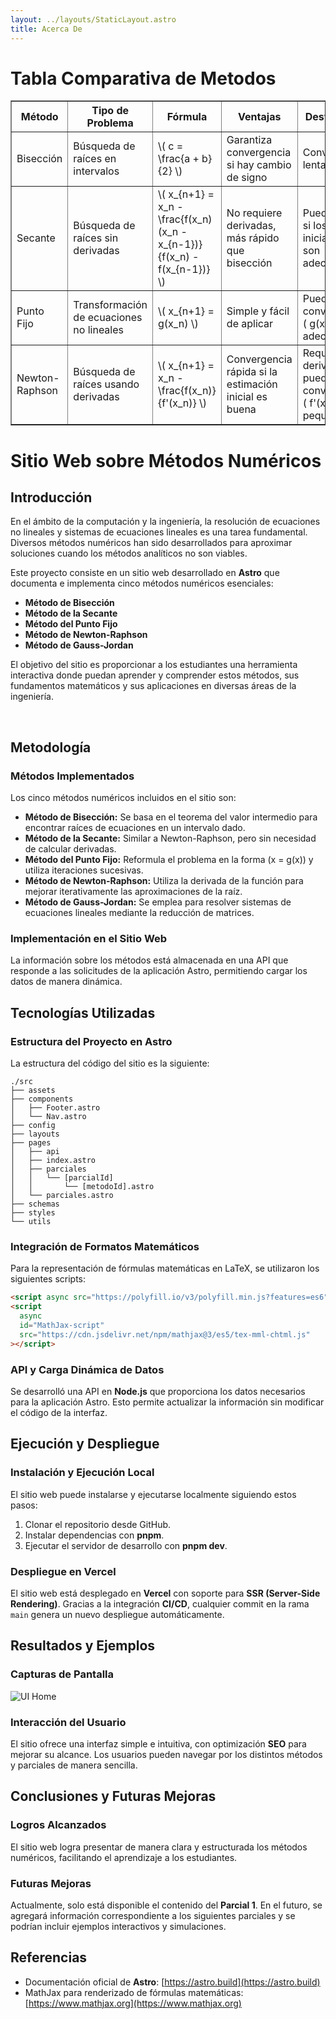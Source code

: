 ```yaml
---
layout: ../layouts/StaticLayout.astro
title: Acerca De
---
```


# Tabla Comparativa de Metodos
<table border="1" class="border">
    <tr class="border">
        <th class="border">Método</th>
        <th class="border">Tipo de Problema</th>
        <th class="border">Fórmula</th>
        <th class="border">Ventajas</th>
        <th class="border">Desventajas</th>
        <th class="border">Aplicaciones</th>
    </tr>
    <tr class="border">
        <td class="border text-sm p-2">Bisección</td>
        <td class="border text-sm p-2">Búsqueda de raíces en intervalos</td>
        <td class="border text-sm p-2">\( c = \frac{a + b}{2} \)</td>
        <td class="border text-sm p-2">Garantiza convergencia si hay cambio de signo</td>
        <td class="border text-sm p-2">Convergencia lenta</td>
        <td class="border text-sm p-2">Raíces en problemas de ingeniería y ciencia</td>
    </tr>
    <tr class="border">
        <td class="border text-sm p-2">Secante</td>
        <td class="border text-sm p-2">Búsqueda de raíces sin derivadas</td>
        <td class="border text-sm p-2">\( x_{n+1} = x_n - \frac{f(x_n) (x_n - x_{n-1})}{f(x_n) - f(x_{n-1})} \)</td>
        <td class="border text-sm p-2">No requiere derivadas, más rápido que bisección</td>
        <td class="border text-sm p-2">Puede fallar si los puntos iniciales no son adecuados</td>
        <td class="border text-sm p-2">Optimización y modelos financieros</td>
    </tr>
    <tr class="border">
        <td class="border text-sm p-2">Punto Fijo</td>
        <td class="border text-sm p-2">Transformación de ecuaciones no lineales</td>
        <td class="border text-sm p-2">\( x_{n+1} = g(x_n) \)</td>
        <td class="border text-sm p-2">Simple y fácil de aplicar</td>
        <td class="border text-sm p-2">Puede no converger si \( g(x) \) no es adecuada</td>
        <td class="border text-sm p-2">Modelado de procesos iterativos</td>
    </tr>
    <tr class="border">
        <td class="border text-sm p-2">Newton-Raphson</td>
        <td class="border text-sm p-2">Búsqueda de raíces usando derivadas</td>
        <td class="border text-sm p-2">\( x_{n+1} = x_n - \frac{f(x_n)}{f'(x_n)} \)</td>
        <td class="border text-sm p-2">Convergencia rápida si la estimación inicial es buena</td>
        <td class="border text-sm p-2">Requiere derivada, puede no converger si \( f'(x) \) es pequeña</td>
        <td class="border text-sm p-2">Cálculo de raíces en análisis numérico y machine learning</td>
    </tr>
</table>


# Sitio Web sobre Métodos Numéricos

## Introducción

En el ámbito de la computación y la ingeniería, la resolución de ecuaciones no lineales y sistemas de ecuaciones lineales es una tarea fundamental. Diversos métodos numéricos han sido desarrollados para aproximar soluciones cuando los métodos analíticos no son viables.

Este proyecto consiste en un sitio web desarrollado en **Astro** que documenta e implementa cinco métodos numéricos esenciales:

- **Método de Bisección**
- **Método de la Secante**
- **Método del Punto Fijo**
- **Método de Newton-Raphson**
- **Método de Gauss-Jordan**

El objetivo del sitio es proporcionar a los estudiantes una herramienta interactiva donde puedan aprender y comprender estos métodos, sus fundamentos matemáticos y sus aplicaciones en diversas áreas de la ingeniería.

<br>

## Metodología

### Métodos Implementados
Los cinco métodos numéricos incluidos en el sitio son:

- **Método de Bisección:** Se basa en el teorema del valor intermedio para encontrar raíces de ecuaciones en un intervalo dado.
- **Método de la Secante:** Similar a Newton-Raphson, pero sin necesidad de calcular derivadas.
- **Método del Punto Fijo:** Reformula el problema en la forma \(x = g(x)\) y utiliza iteraciones sucesivas.
- **Método de Newton-Raphson:** Utiliza la derivada de la función para mejorar iterativamente las aproximaciones de la raíz.
- **Método de Gauss-Jordan:** Se emplea para resolver sistemas de ecuaciones lineales mediante la reducción de matrices.

### Implementación en el Sitio Web
La información sobre los métodos está almacenada en una API que responde a las solicitudes de la aplicación Astro, permitiendo cargar los datos de manera dinámica.

## Tecnologías Utilizadas

### Estructura del Proyecto en Astro
La estructura del código del sitio es la siguiente:

```
./src
├── assets
├── components
│   ├── Footer.astro
│   └── Nav.astro
├── config
├── layouts
├── pages
│   ├── api
│   ├── index.astro
│   ├── parciales
│   │   └── [parcialId]
│   │       └── [metodoId].astro
│   └── parciales.astro
├── schemas
├── styles
└── utils
```

### Integración de Formatos Matemáticos
Para la representación de fórmulas matemáticas en LaTeX, se utilizaron los siguientes scripts:
```html
<script async src="https://polyfill.io/v3/polyfill.min.js?features=es6"></script>
<script
  async
  id="MathJax-script"
  src="https://cdn.jsdelivr.net/npm/mathjax@3/es5/tex-mml-chtml.js"
></script>
```

### API y Carga Dinámica de Datos
Se desarrolló una API en **Node.js** que proporciona los datos necesarios para la aplicación Astro. Esto permite actualizar la información sin modificar el código de la interfaz.

## Ejecución y Despliegue

### Instalación y Ejecución Local
El sitio web puede instalarse y ejecutarse localmente siguiendo estos pasos:
1. Clonar el repositorio desde GitHub.
2. Instalar dependencias con **pnpm**.
3. Ejecutar el servidor de desarrollo con **pnpm dev**.

### Despliegue en Vercel
El sitio web está desplegado en **Vercel** con soporte para **SSR (Server-Side Rendering)**. Gracias a la integración **CI/CD**, cualquier commit en la rama `main` genera un nuevo despliegue automáticamente.

## Resultados y Ejemplos

### Capturas de Pantalla
![UI Home](/img/docs/ui-home.png)

### Interacción del Usuario
El sitio ofrece una interfaz simple e intuitiva, con optimización **SEO** para mejorar su alcance. Los usuarios pueden navegar por los distintos métodos y parciales de manera sencilla.

## Conclusiones y Futuras Mejoras

### Logros Alcanzados
El sitio web logra presentar de manera clara y estructurada los métodos numéricos, facilitando el aprendizaje a los estudiantes.

### Futuras Mejoras
Actualmente, solo está disponible el contenido del **Parcial 1**. En el futuro, se agregará información correspondiente a los siguientes parciales y se podrían incluir ejemplos interactivos y simulaciones.

## Referencias
- Documentación oficial de **Astro**: [https://astro.build](https://astro.build)
- MathJax para renderizado de fórmulas matemáticas: [https://www.mathjax.org](https://www.mathjax.org)
